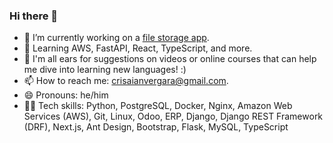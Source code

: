 ### Hi there 👋

- 🔭 I’m currently working on a [file storage app](https://github.com/crisaianvergara/photega).
- 🌱 Learning AWS, FastAPI, React, TypeScript, and more.
- 🤔 I'm all ears for suggestions on videos or online courses that can help me dive into learning new languages! :)
- 📫 How to reach me: crisaianvergara@gmail.com.
- 😄 Pronouns: he/him
- 👨‍💻 Tech skills: Python, PostgreSQL, Docker, Nginx, Amazon Web Services (AWS), Git, Linux, Odoo, ERP, Django, Django REST Framework (DRF), Next.js, Ant Design, Bootstrap, Flask, MySQL, TypeScript
